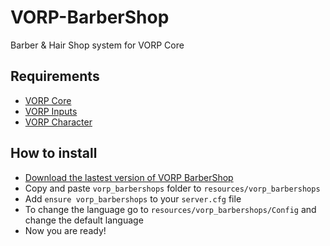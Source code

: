 # VORP-BarberShop
Barber & Hair Shop system for VORP Core

## Requirements
- [VORP Core](https://github.com/VORPCORE/VORP-Core/releases)
- [VORP Inputs](https://github.com/VORPCORE/VORP-Inputs/releases)
- [VORP Character](https://github.com/VORPCORE/VORP-Character/releases)

## How to install
* [Download the lastest version of VORP BarberShop](https://github.com/VORPCORE/VORP-BarberShop/releases)
* Copy and paste ```vorp_barbershops``` folder to ```resources/vorp_barbershops```
* Add ```ensure vorp_barbershops``` to your ```server.cfg``` file
* To change the language go to ```resources/vorp_barbershops/Config``` and change the default language
* Now you are ready!
